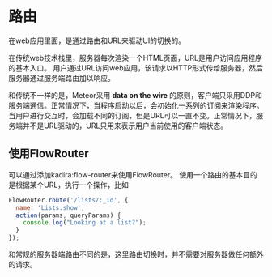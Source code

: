 # 路由

在web应用里面，是通过路由和URL来驱动UI的切换的。

在传统web技术栈里，服务器每次渲染一个HTML页面，URL是用户访问应用程序的基本入口。 用户通过URL访问web应用，该请求以HTTP形式传给服务器，然后服务器通过服务端路由加以响应。

和传统不一样的是，Meteor采用 **data on the wire** 的原则，客户端只采用DDP和服务端通信。正常情况下，当程序启动以后，会初始化一系列的订阅来渲染程序。当用户进行交互时，会加载不同的订阅，但是URL可以一直不变。正常情况下，服务端并不是URL驱动的，URL只用来表示用户当前使用的客户端状态。

## 使用FlowRouter

可以通过添加kadira:flow-router来使用FlowRouter。 使用一个路由的基本目的是根据某个URL，执行一个操作，比如

```js
FlowRouter.route('/lists/:_id', {
  name: 'Lists.show',
  action(params, queryParams) {
    console.log("Looking at a list?");
  }
});
```

和常规的服务器端路由不同的是，这里路由切换时，并不需要对服务器做任何额外的请求。
